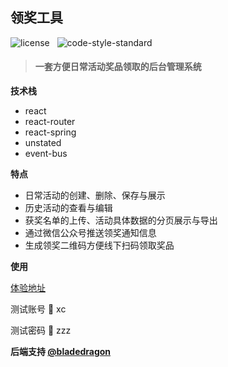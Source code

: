 ## 领奖工具

![license](https://img.shields.io/github/license/mashape/apistatus.svg?maxAge=2592000) &nbsp; ![code-style-standard](https://img.shields.io/badge/code%20style-standard-brightgreen.svg)

> #### 一套方便日常活动奖品领取的后台管理系统

**技术栈**

* react
* react-router
* react-spring
* unstated
* event-bus

**特点**

* 日常活动的创建、删除、保存与展示
* 历史活动的查看与编辑
* 获奖名单的上传、活动具体数据的分页展示与导出
* 通过微信公众号推送领奖通知信息
* 生成领奖二维码方便线下扫码领取奖品

**使用**

[体验地址](http://api-234.redrock.team/prizetool/dist/index.html)

测试账号 💭 xc

测试密码 💭 zzz

**后端支持  [@bladedragon](https://github.com/bladedragon)**

